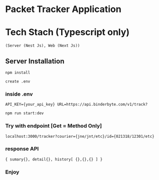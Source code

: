 # Packet Tracker Application 
# Tech Stach (Typescript only) 
`(Server (Nest Js), Web (Next Js))`

## Server Installation

`npm install`

`create .env`

### inside .env

`API_KEY={your_api_key}
URL=https://api.binderbyte.com/v1/track?`

`npm run start:dev`

### Try with endpoint [Get = Method Only]
`localhost:3000/tracker?courier={jne/jnt/etc}/id={021318/12301/etc}`

### response API
`{
  sumary{},
  detail{},
  history[
  {},{},{}
  ]
}`

### Enjoy
